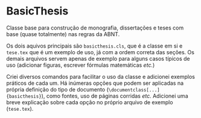 # BasicThesis
Classe base para construção de monografia, dissertações e teses com base (quase totalmente) nas regras da ABNT.

Os dois aquivos principais são `basicthesis.cls`, que é a classe em si e `tese.tex` que é um exemplo de uso, já com a ordem correta das seções. Os demais arquivos servem apenas de exemplo para alguns casos típicos de uso (adicionar figuras, escrever fórmulas matemáticas *etc.*)

Criei diversos comandos para facilitar o uso da classe e adicionei exemplos práticos de cada um. Há inúmeras opções que podem ser aplicadas na própria definição do tipo de documento (`\documentclass[...]{basicthesis}`), como fontes, uso de páginas corridas *etc.* Adicionei uma breve explicação sobre cada opção no próprio arquivo de exemplo (`tese.tex`).
